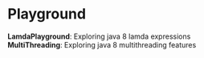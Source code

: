 # Playground
<b>LamdaPlayground</b>: Exploring java 8 lamda expressions
<br/>
<b>MultiThreading</b>: Exploring java 8 multithreading features
